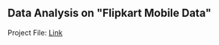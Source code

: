 ## Data Analysis on "Flipkart Mobile Data"
Project File: [Link](https://nbviewer.org/github/PravinKumarPathak/Data-Analysis-Project1/blob/main/%27Flipkart%20Mobile%27%20Data%20Analysis.ipynb)
